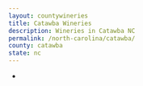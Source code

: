 ```yaml
---
layout: countywineries
title: Catawba Wineries
description: Wineries in Catawba NC
permalink: /north-carolina/catawba/
county: catawba
state: nc
---
```

-
